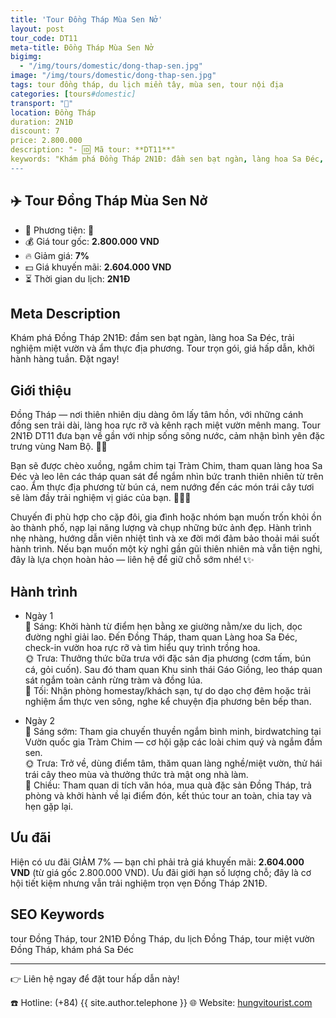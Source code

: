 ```yaml
---
title: 'Tour Đồng Tháp Mùa Sen Nở'
layout: post
tour_code: DT11
meta-title: Đồng Tháp Mùa Sen Nở
bigimg:
  - "/img/tours/domestic/dong-thap-sen.jpg"
image: "/img/tours/domestic/dong-thap-sen.jpg"
tags: tour đồng tháp, du lịch miền tây, mùa sen, tour nội địa
categories: [tours#domestic]
transport: "🚌"
location: Đồng Tháp
duration: 2N1Đ
discount: 7
price: 2.800.000
description: "- 🆔 Mã tour: **DT11**"
keywords: "Khám phá Đồng Tháp 2N1Đ: đầm sen bạt ngàn, làng hoa Sa Đéc, trải nghiệm miệt vườn và ẩm thực địa phương. Tour trọn gói, giá hấp dẫn, khởi hành hàng tuần. Đặt ngay!"
---
```


## ✈️ Tour Đồng Tháp Mùa Sen Nở

- 🚗 Phương tiện: **🚌**
- 💰 Giá tour gốc: **2.800.000 VND**
- 🔥 Giảm giá: **7%**
- 💵 Giá khuyến mãi: **2.604.000 VND**
- ⏳ Thời gian du lịch: **2N1Đ**

## Meta Description
Khám phá Đồng Tháp 2N1Đ: đầm sen bạt ngàn, làng hoa Sa Đéc, trải nghiệm miệt vườn và ẩm thực địa phương. Tour trọn gói, giá hấp dẫn, khởi hành hàng tuần. Đặt ngay!

## Giới thiệu
Đồng Tháp — nơi thiên nhiên dịu dàng ôm lấy tâm hồn, với những cánh đồng sen trải dài, làng hoa rực rỡ và kênh rạch miệt vườn mênh mang. Tour 2N1Đ DT11 đưa bạn về gần với nhịp sống sông nước, cảm nhận bình yên đặc trưng vùng Nam Bộ. 🌿🌸

Bạn sẽ được chèo xuồng, ngắm chim tại Tràm Chim, tham quan làng hoa Sa Đéc và leo lên các tháp quan sát để ngắm nhìn bức tranh thiên nhiên từ trên cao. Ẩm thực địa phương từ bún cá, nem nướng đến các món trái cây tươi sẽ làm đầy trải nghiệm vị giác của bạn. 🚣‍♀️🍲

Chuyến đi phù hợp cho cặp đôi, gia đình hoặc nhóm bạn muốn trốn khỏi ồn ào thành phố, nạp lại năng lượng và chụp những bức ảnh đẹp. Hành trình nhẹ nhàng, hướng dẫn viên nhiệt tình và xe đời mới đảm bảo thoải mái suốt hành trình. Nếu bạn muốn một kỳ nghỉ gần gũi thiên nhiên mà vẫn tiện nghi, đây là lựa chọn hoàn hảo — liên hệ để giữ chỗ sớm nhé! 📞✨

## Hành trình
- Ngày 1  
  🌅 Sáng: Khởi hành từ điểm hẹn bằng xe giường nằm/xe du lịch, dọc đường nghỉ giải lao. Đến Đồng Tháp, tham quan Làng hoa Sa Đéc, check-in vườn hoa rực rỡ và tìm hiểu quy trình trồng hoa.  
  🌞 Trưa: Thưởng thức bữa trưa với đặc sản địa phương (cơm tấm, bún cá, gỏi cuốn). Sau đó tham quan Khu sinh thái Gáo Giồng, leo tháp quan sát ngắm toàn cảnh rừng tràm và đồng lúa.  
  🌙 Tối: Nhận phòng homestay/khách sạn, tự do dạo chợ đêm hoặc trải nghiệm ẩm thực ven sông, nghe kể chuyện địa phương bên bếp than.

- Ngày 2  
  🌅 Sáng sớm: Tham gia chuyến thuyền ngắm bình minh, birdwatching tại Vườn quốc gia Tràm Chim — cơ hội gặp các loài chim quý và ngắm đầm sen.  
  🌞 Trưa: Trở về, dùng điểm tâm, thăm quan làng nghề/miệt vườn, thử hái trái cây theo mùa và thưởng thức trà mật ong nhà làm.  
  🌙 Chiều: Tham quan di tích văn hóa, mua quà đặc sản Đồng Tháp, trả phòng và khởi hành về lại điểm đón, kết thúc tour an toàn, chia tay và hẹn gặp lại.

## Ưu đãi
Hiện có ưu đãi GIẢM 7% — bạn chỉ phải trả giá khuyến mãi: **2.604.000 VND** (từ giá gốc 2.800.000 VND). Ưu đãi giới hạn số lượng chỗ; đây là cơ hội tiết kiệm nhưng vẫn trải nghiệm trọn vẹn Đồng Tháp 2N1Đ.

## SEO Keywords
tour Đồng Tháp, tour 2N1Đ Đồng Tháp, du lịch Đồng Tháp, tour miệt vườn Đồng Tháp, khám phá Sa Đéc

---

👉 Liên hệ ngay để đặt tour hấp dẫn này!

☎️ Hotline: (+84) {{ site.author.telephone }}
🌐 Website: [hungvitourist.com](https://hungvitourist.com)

